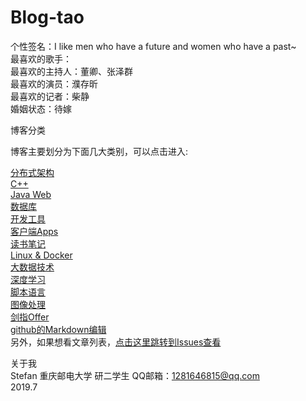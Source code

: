 # Blog-tao
个性签名：I like men who have a future and women who have a past~   
最喜欢的歌手：   
最喜欢的主持人：董卿、张泽群   
最喜欢的演员：濮存昕   
最喜欢的记者：柴静   
婚姻状态：待嫁   

博客分类   

博客主要划分为下面几大类别，可以点击进入:

[分布式架构](https://github.com/stefan-tao/Blog-tao/projects/1)  
[C++](https://github.com/stefan-tao/Blog-tao/projects/2)   
[Java Web](https://github.com/stefan-tao/Blog-tao/projects/3)   
[数据库](https://github.com/stefan-tao/Blog-tao/projects/4)   
[开发工具](https://github.com/stefan-tao/Blog-tao/projects/5)   
[客户端Apps](https://github.com/stefan-tao/Blog-tao/projects/6)   
[读书笔记](https://github.com/stefan-tao/Blog-tao/projects/7)   
[Linux &amp; Docker](https://github.com/stefan-tao/Blog-tao/projects/8)   
[大数据技术](https://github.com/stefan-tao/Blog-tao/projects/9)   
[深度学习](https://github.com/stefan-tao/Blog-tao/projects/10)   
[脚本语言](https://github.com/stefan-tao/Blog-tao/projects/11)    
[图像处理](https://github.com/stefan-tao/Blog-tao/projects/12)   
[剑指Offer](https://github.com/stefan-tao/Blog-tao/projects/13)   
[github的Markdown编辑](https://help.github.com/en/categories/writing-on-github)   
另外，如果想看文章列表，[点击这里跳转到Issues查看](https://github.com/stefan-tao/Blog-tao/issues)   

关于我   
Stefan 重庆邮电大学 研二学生 QQ邮箱：1281646815@qq.com   
2019.7   


